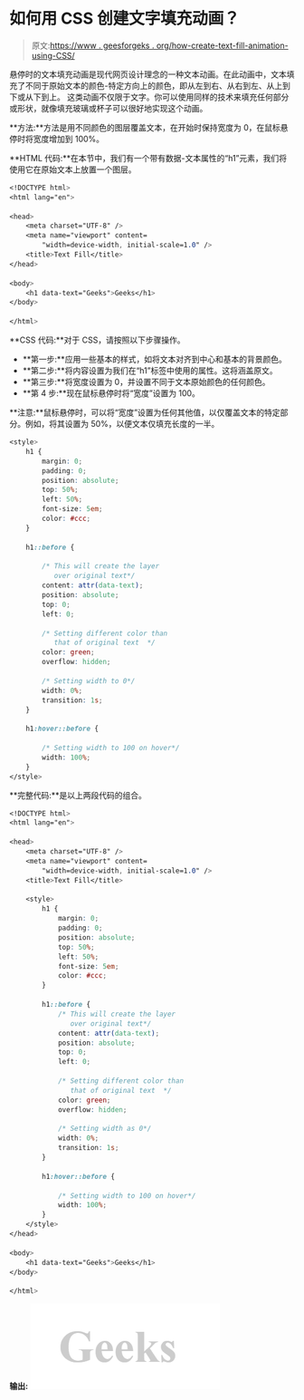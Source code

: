 # 如何用 CSS 创建文字填充动画？

> 原文:[https://www . geesforgeks . org/how-create-text-fill-animation-using-CSS/](https://www.geeksforgeeks.org/how-to-create-text-fill-animation-using-css/)

悬停时的文本填充动画是现代网页设计理念的一种文本动画。在此动画中，文本填充了不同于原始文本的颜色-特定方向上的颜色，即从左到右、从右到左、从上到下或从下到上。
这类动画不仅限于文字。你可以使用同样的技术来填充任何部分或形状，就像填充玻璃或杯子可以很好地实现这个动画。

**方法:**方法是用不同颜色的图层覆盖文本，在开始时保持宽度为 0，在鼠标悬停时将宽度增加到 100%。

**HTML 代码:**在本节中，我们有一个带有数据-文本属性的“h1”元素，我们将使用它在原始文本上放置一个图层。

```css
<!DOCTYPE html>
<html lang="en">

<head>
    <meta charset="UTF-8" />
    <meta name="viewport" content=
        "width=device-width, initial-scale=1.0" />
    <title>Text Fill</title>
</head>

<body>
    <h1 data-text="Geeks">Geeks</h1>
</body>

</html>
```

**CSS 代码:**对于 CSS，请按照以下步骤操作。

*   **第一步:**应用一些基本的样式，如将文本对齐到中心和基本的背景颜色。
*   **第二步:**将内容设置为我们在“h1”标签中使用的属性。这将涵盖原文。
*   **第三步:**将宽度设置为 0，并设置不同于文本原始颜色的任何颜色。
*   **第 4 步:**现在鼠标悬停时将“宽度”设置为 100。

**注意:**鼠标悬停时，可以将“宽度”设置为任何其他值，以仅覆盖文本的特定部分。例如，将其设置为 50%，以便文本仅填充长度的一半。

```css
<style>
    h1 {
        margin: 0;
        padding: 0;
        position: absolute;
        top: 50%;
        left: 50%;
        font-size: 5em;
        color: #ccc;
    }

    h1::before {

        /* This will create the layer
           over original text*/
        content: attr(data-text);
        position: absolute;
        top: 0;
        left: 0;

        /* Setting different color than
           that of original text  */
        color: green;
        overflow: hidden;

        /* Setting width to 0*/
        width: 0%;
        transition: 1s;
    }

    h1:hover::before {

        /* Setting width to 100 on hover*/
        width: 100%;
    }
</style>
```

**完整代码:**是以上两段代码的组合。

```css
<!DOCTYPE html>
<html lang="en">

<head>
    <meta charset="UTF-8" />
    <meta name="viewport" content=
        "width=device-width, initial-scale=1.0" />
    <title>Text Fill</title>

    <style>
        h1 {
            margin: 0;
            padding: 0;
            position: absolute;
            top: 50%;
            left: 50%;
            font-size: 5em;
            color: #ccc;
        }

        h1::before {
            /* This will create the layer
               over original text*/
            content: attr(data-text);
            position: absolute;
            top: 0;
            left: 0;

            /* Setting different color than
               that of original text  */
            color: green;
            overflow: hidden;

            /* Setting width as 0*/
            width: 0%;
            transition: 1s;
        }

        h1:hover::before {

            /* Setting width to 100 on hover*/
            width: 100%;
        }
    </style>
</head>

<body>
    <h1 data-text="Geeks">Geeks</h1>
</body>

</html>
```

**输出:**
![](img/56e4ce8a12e53ea59a26c04b979bf42b.png)